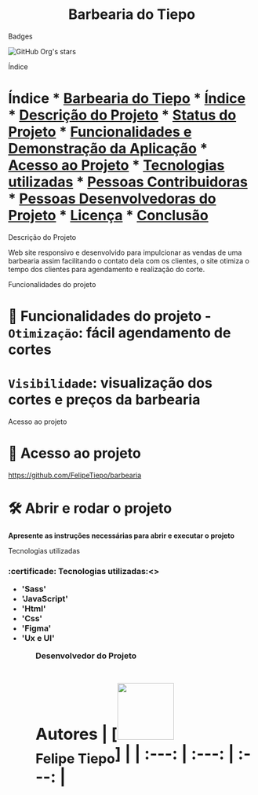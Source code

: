 <h1 align= "center">Barbearia do Tiepo</h1>

Badges

![GitHub Org's stars](https://img.shields.io/github/stars/camilafernanda?style=social)

Índice
# Índice * [Barbearia do Tiepo](#Barbearia-do-Tiepo) * [Índice](#índice) * [Descrição do Projeto](#descrição-do-projeto) * [Status do Projeto](#status-do-Projeto) * [Funcionalidades e Demonstração da Aplicação](#funcionalidades-e-demonstração-da-aplicação) * [Acesso ao Projeto](#acesso-ao-projeto) * [Tecnologias utilizadas](#tecnologias-utilizadas) * [Pessoas Contribuidoras](#pessoas-contribuidoras) * [Pessoas Desenvolvedoras do Projeto](#pessoas-desenvolvedoras) * [Licença](#licença) * [Conclusão](#conclusão)


Descrição do Projeto

Web site responsivo e desenvolvido para impulcionar as vendas de uma barbearia assim facilitando o contato dela com os clientes, o site otimiza o tempo dos clientes para agendamento e realização do corte.


Funcionalidades do projeto

# :hammer: Funcionalidades do projeto - `Otimização`: fácil agendamento de cortes <br> <br> `Visibilidade`: visualização dos cortes e preços da barbearia


Acesso ao projeto

# 📁 Acesso ao projeto

https://github.com/FelipeTiepo/barbearia

 # 🛠️ Abrir e rodar o projeto 
 
 **Apresente as instruções necessárias para abrir e executar o projeto**

Tecnologias utilizadas
<h3>:certificade: Tecnologias utilizadas:<>
<ul>
    <li>'Sass'</li>
    <li>'JavaScript'</li>
    <li>'Html'</li>
    <li>'Css'</li>
    <li>'Figma'</li>
    <li>'Ux e UI'</li>
<ul>
Desenvolvedor do Projeto

# Autores | [<img loading="lazy" src="https://avatars.githubusercontent.com/u/37356058?v=4" width=115><br><sub>Felipe Tiepo</sub>] | | :---: | :---: | :---: |

